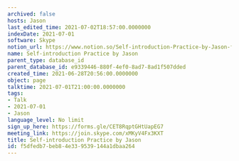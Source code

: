```yaml
---
archived: false
hosts: Jason
last_edited_time: 2021-07-02T18:57:00.0000000
indexDate: 2021-07-01
software: Skype
notion_url: https://www.notion.so/Self-introduction-Practice-by-Jason-f5dfedb7beb84e339539144a1dbaa264
name: Self-introduction Practice by Jason
parent_type: database_id
parent_database_id: e9339446-880f-4ef0-8ad7-8ad1f507dded
created_time: 2021-06-28T20:56:00.0000000
object: page
talktime: 2021-07-01T21:00:00.0000000
tags:
- Talk
- 2021-07-01
- Jason
language_level: No limit
sign_up_here: https://forms.gle/CET8RqptGHtUapEG7
meeting_link: https://join.skype.com/xMKyV4Fx3KXT
title: Self-introduction Practice by Jason
id: f5dfedb7-beb8-4e33-9539-144a1dbaa264
---
```







